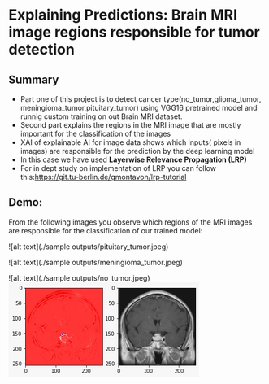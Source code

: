 # Explaining Predictions: Brain MRI image regions responsible for tumor detection
## Summary
- Part one of this project is to detect cancer type(no_tumor,glioma_tumor, meningioma_tumor,pituitary_tumor)
 using VGG16 pretrained model and runnig custom training on out Brain MRI dataset.
- Second part explains the regions in the MRI image that are mostly important for the classification of the images
- XAI of explainable AI for image data shows which inputs( pixels in images) are responsible for the prediction by the deep learning model
- In this case we have used **Layerwise Relevance Propagation (LRP)**
- For in dept study on implementation of LRP you can follow this:https://git.tu-berlin.de/gmontavon/lrp-tutorial


## Demo:
From the following images you observe which regions of the MRI images are responsible for the classification of our trained model:

![alt text](./sample outputs/pituitary_tumor.jpeg)

![alt text](./sample outputs/meningioma_tumor.jpeg)

![alt text](./sample outputs/no_tumor.jpeg)
![alt text](https://github.com/Minhaz034/Brain-MRI-XAI/blob/master/sample%20outputs/pituitary_tumor.jpeg?raw=True)

	



